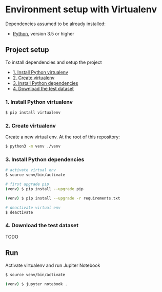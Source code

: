 # Environment setup with Virtualenv

Dependencies assumed to be already installed:

- [Python], version 3.5 or higher


## Project setup

To install dependencies and setup the project

- [1. Install Python virtualenv](#1-install-python-virtualenv)
- [2. Create virtualenv](#2-create-virtualenv)
- [3. Install Python dependencies](#3-install-python-dependencies)
- [4. Download the test dataset](#4-download-the-test-dataset)


### 1. Install Python virtualenv

```bash
$ pip install virtualenv
```

### 2. Create virtualenv

Create a new virtual env. At the root of this repository:

```bash
$ python3 -m venv ./venv
```

### 3. Install Python dependencies

```bash
# activate virtual env
$ source venv/bin/activate

# first upgrade pip
(venv) $ pip install --upgrade pip

(venv) $ pip install --upgrade -r requirements.txt

# deactivate virtual env
$ deactivate
```

### 4. Download the test dataset

TODO


## Run

Activate virtualenv and run Jupiter Notebook

```bash
$ source venv/bin/activate

(venv) $ jupyter notebook .
```

[Python]: https://www.python.org
